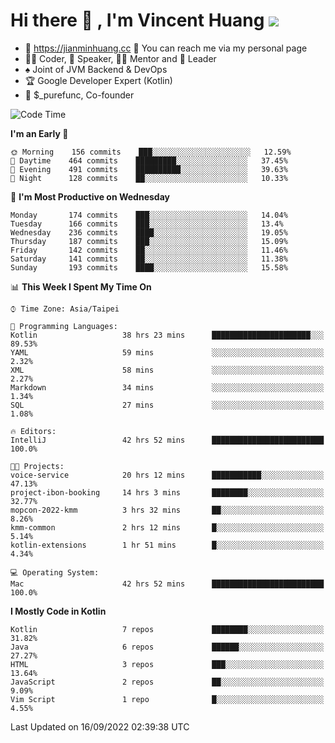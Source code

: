 # Hi there 👋 , I'm Vincent Huang ![](https://komarev.com/ghpvc/?username=Jian-Min-Huang)
- 💎 https://jianminhuang.cc 🙋 You can reach me via my personal page
- 👨‍💻 Coder, 🎤 Speaker, 👨‍🏫 Mentor and 🚀 Leader
- ♠️ Joint of JVM Backend & DevOps
- 🏆 Google Developer Expert (Kotlin)
- 💼 $_purefunc, Co-founder

<!--START_SECTION:waka-->
![Code Time](http://img.shields.io/badge/Code%20Time-935%20hrs%2057%20mins-blue)

**I'm an Early 🐤** 

```text
🌞 Morning    156 commits    ███░░░░░░░░░░░░░░░░░░░░░░   12.59% 
🌆 Daytime    464 commits    █████████░░░░░░░░░░░░░░░░   37.45% 
🌃 Evening    491 commits    ██████████░░░░░░░░░░░░░░░   39.63% 
🌙 Night      128 commits    ██░░░░░░░░░░░░░░░░░░░░░░░   10.33%

```
📅 **I'm Most Productive on Wednesday** 

```text
Monday       174 commits    ███░░░░░░░░░░░░░░░░░░░░░░   14.04% 
Tuesday      166 commits    ███░░░░░░░░░░░░░░░░░░░░░░   13.4% 
Wednesday    236 commits    ████░░░░░░░░░░░░░░░░░░░░░   19.05% 
Thursday     187 commits    ███░░░░░░░░░░░░░░░░░░░░░░   15.09% 
Friday       142 commits    ██░░░░░░░░░░░░░░░░░░░░░░░   11.46% 
Saturday     141 commits    ██░░░░░░░░░░░░░░░░░░░░░░░   11.38% 
Sunday       193 commits    ████░░░░░░░░░░░░░░░░░░░░░   15.58%

```


📊 **This Week I Spent My Time On** 

```text
⌚︎ Time Zone: Asia/Taipei

💬 Programming Languages: 
Kotlin                   38 hrs 23 mins      ██████████████████████░░░   89.53% 
YAML                     59 mins             ░░░░░░░░░░░░░░░░░░░░░░░░░   2.32% 
XML                      58 mins             ░░░░░░░░░░░░░░░░░░░░░░░░░   2.27% 
Markdown                 34 mins             ░░░░░░░░░░░░░░░░░░░░░░░░░   1.34% 
SQL                      27 mins             ░░░░░░░░░░░░░░░░░░░░░░░░░   1.08%

🔥 Editors: 
IntelliJ                 42 hrs 52 mins      █████████████████████████   100.0%

🐱‍💻 Projects: 
voice-service            20 hrs 12 mins      ███████████░░░░░░░░░░░░░░   47.13% 
project-ibon-booking     14 hrs 3 mins       ████████░░░░░░░░░░░░░░░░░   32.77% 
mopcon-2022-kmm          3 hrs 32 mins       ██░░░░░░░░░░░░░░░░░░░░░░░   8.26% 
kmm-common               2 hrs 12 mins       █░░░░░░░░░░░░░░░░░░░░░░░░   5.14% 
kotlin-extensions        1 hr 51 mins        █░░░░░░░░░░░░░░░░░░░░░░░░   4.34%

💻 Operating System: 
Mac                      42 hrs 52 mins      █████████████████████████   100.0%

```

**I Mostly Code in Kotlin** 

```text
Kotlin                   7 repos             ████████░░░░░░░░░░░░░░░░░   31.82% 
Java                     6 repos             ██████░░░░░░░░░░░░░░░░░░░   27.27% 
HTML                     3 repos             ███░░░░░░░░░░░░░░░░░░░░░░   13.64% 
JavaScript               2 repos             ██░░░░░░░░░░░░░░░░░░░░░░░   9.09% 
Vim Script               1 repo              █░░░░░░░░░░░░░░░░░░░░░░░░   4.55%

```



 Last Updated on 16/09/2022 02:39:38 UTC
<!--END_SECTION:waka-->
